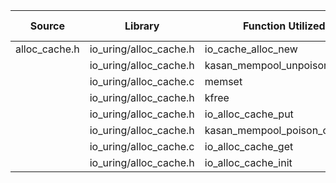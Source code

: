 | Source | Library | Function Utilized | Times Used |
|--------|---------|-------------------|------------|
| alloc_cache.h | io_uring/alloc_cache.h | io_cache_alloc_new | 2 |
| | io_uring/alloc_cache.h | kasan_mempool_unpoison_object | 1 |
| | io_uring/alloc_cache.c | memset | 1 |
| | io_uring/alloc_cache.h | kfree | 1 |
| | io_uring/alloc_cache.h | io_alloc_cache_put | 1 |
| | io_uring/alloc_cache.h | kasan_mempool_poison_object | 1 |
| | io_uring/alloc_cache.c | io_alloc_cache_get | 1 |
| | io_uring/alloc_cache.h | io_alloc_cache_init | 1 |